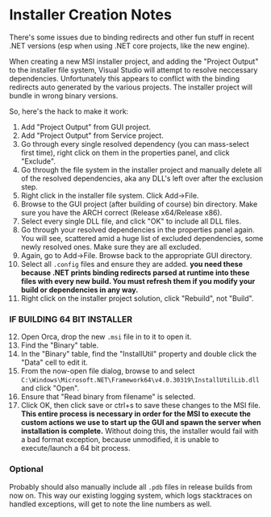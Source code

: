 # Installer Creation Notes



There's some issues due to binding redirects and other fun stuff in recent .NET versions (esp when using .NET core projects, like the new engine).

When creating a new MSI installer project, and adding the "Project Output" to the installer file system, Visual Studio will attempt to resolve neccessary dependencies.
Unfortunately this appears to conflict with the binding redirects auto generated by the various projects. The installer project will bundle in wrong binary versions.

So, here's the hack to make it work:  

 1. Add "Project Output" from GUI project.
 2. Add "Project Output" from Service project.
 3. Go through every single resolved dependency (you can mass-select first time), right click on them in the properties panel, and click "Exclude".
 4. Go through the file system in the installer project and manually delete all of the resolved dependencies, aka any DLL's left over after the exclusion step.
 5. Right click in the installer file system. Click Add->File.
 6. Browse to the GUI project (after building of course) bin directory. Make sure you have the ARCH correct (Release x64/Release x86).
 7. Select every single DLL file, and click "OK" to include all DLL files.
 8. Go through your resolved dependencies in the properties panel again. You will see, scattered amid a huge list of excluded dependencies, some newly resolved ones. Make sure they are all excluded.
 9. Again, go to Add->File. Browse back to the appropriate GUI directory.
 10. Select all `.config` files and ensure they are added. **you need these because .NET prints binding redirects parsed at runtime into these files with every new build. You must refresh them if you modify your build or dependencies in any way.**
 11. Right click on the installer project solution, click "Rebuild", not "Build".
 
 ### IF BUILDING 64 BIT INSTALLER
 12. Open Orca, drop the new `.msi` file in to it to open it.
 13. Find the "Binary" table.
 14. In the "Binary" table, find the "InstallUtil" property and double click the "Data" cell to edit it.
 15. From the now-open file dialog, browse to and select `C:\Windows\Microsoft.NET\Framework64\v4.0.30319\InstallUtilLib.dll` and click "Open".
 16. Ensure that "Read binary from filename" is selected.
 17. Click OK, then click save or ctrl+s to save these changes to the MSI file. **This entire process is necessary in order for the MSI to execute the custom actions we use to start up the GUI and spawn the server when installation is complete.** Without doing this, the installer would fail with a bad format exception, because unmodified, it is unable to execute/launch a 64 bit process.
 
 ### Optional
 Probably should also manually include all `.pdb` files in release builds from now on. This way our existing logging system, which logs stacktraces on handled exceptions, will get to note the line numbers as well.
